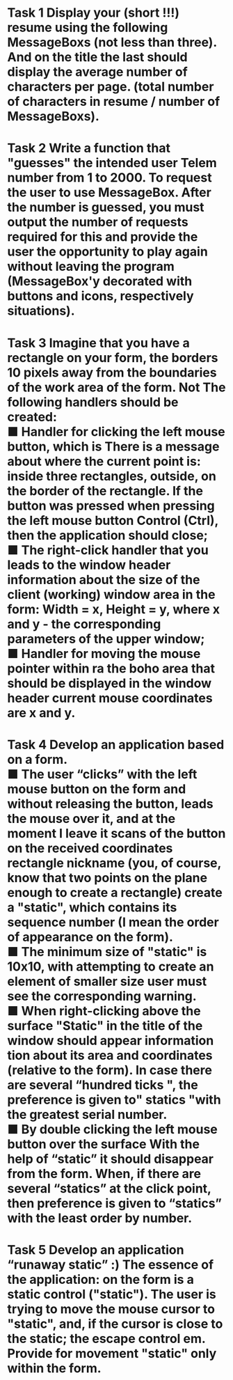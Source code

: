 <h1> Task 1 </ h1>
Display your (short !!!) resume using the following
MessageBoxs (not less than three). And on the title
the last should display the average number of characters per page.
(total number of characters in resume / number of MessageBoxs).
<h1> Task 2 </ h1>
Write a function that "guesses" the intended user
Telem number from 1 to 2000. To request the user to use
MessageBox. After the number is guessed, you must output
the number of requests required for this and provide
the user the opportunity to play again without leaving the program
(MessageBox'y decorated with buttons and icons, respectively
situations).
<h1> Task 3 </ h1>
Imagine that you have a rectangle on your form, the borders
10 pixels away from the boundaries of the work area of ​​the form. Not
The following handlers should be created: <br>
■ Handler for clicking the left mouse button, which is
There is a message about where the current point is: inside
three rectangles, outside, on the border of the rectangle.
If the button was pressed when pressing the left mouse button
Control (Ctrl), then the application should close; <br>
■ The right-click handler that you
leads to the window header information about the size of the client
(working) window area in the form: Width = x, Height = y, where
x and y - the corresponding parameters of the upper window; <br>
■ Handler for moving the mouse pointer within ra
the boho area that should be displayed in the window header
current mouse coordinates are x and y.
<h1> Task 4 </ h1>
Develop an application based on a form. <br>
■ The user “clicks” with the left mouse button on the form and
without releasing the button, leads the mouse over it, and at the moment I leave it
scans of the button on the received coordinates rectangle
nickname (you, of course, know that two points on the plane
enough to create a rectangle)
create a "static", which contains its sequence number
(I mean the order of appearance on the form). <br>
■ The minimum size of "static" is 10x10, with
attempting to create an element of smaller size user
must see the corresponding warning. <br>
■ When right-clicking above the surface
"Static" in the title of the window should appear information
tion about its area and coordinates (relative to the form).
In case there are several “hundred
ticks ", the preference is given to" statics "with the greatest
serial number. <br>
■ By double clicking the left mouse button over the surface
With the help of “static” it should disappear from the form. When,
if there are several “statics” at the click point, then
preference is given to “statics” with the least order
by number.
<h1> Task 5 </ h1>
Develop an application “runaway static” :) The essence of the application:
on the form is a static control ("static").
The user is trying to move the mouse cursor to "static", and, if
the cursor is close to the static; the escape control
em. Provide for movement "static" only within the form.
